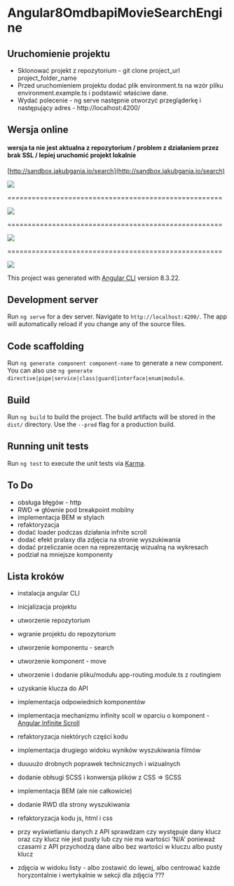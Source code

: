 # Angular8OmdbapiMovieSearchEngine


## Uruchomienie projektu

- Sklonować projekt z repozytorium - git clone project_url project_folder_name
- Przed uruchomieniem projektu dodać plik environment.ts na wzór pliku environment.example.ts i podstawić właściwe dane.
- Wydać polecenie - ng serve następnie otworzyć przegląderkę i następujący adres - http://localhost:4200/


## Wersja online

#### wersja ta nie jest aktualna z repozytorium / problem z działaniem przez brak SSL / lepiej uruchomić projekt lokalnie
[http://sandbox.jakubgania.io/search](http://sandbox.jakubgania.io/search)

![](https://github.com/jakubgania/angular8-omdbapi-movie-search-engine/blob/master/screenshots/screen-1.PNG)

=====================================================

![](https://github.com/jakubgania/angular8-omdbapi-movie-search-engine/blob/master/screenshots/screen-2.PNG)

=====================================================

![](https://github.com/jakubgania/angular8-omdbapi-movie-search-engine/blob/master/screenshots/screen-3.PNG)

=====================================================

![](https://github.com/jakubgania/angular8-omdbapi-movie-search-engine/blob/master/screenshots/screen-4.PNG)

This project was generated with [Angular CLI](https://github.com/angular/angular-cli) version 8.3.22.

## Development server

Run `ng serve` for a dev server. Navigate to `http://localhost:4200/`. The app will automatically reload if you change any of the source files.

## Code scaffolding

Run `ng generate component component-name` to generate a new component. You can also use `ng generate directive|pipe|service|class|guard|interface|enum|module`.

## Build

Run `ng build` to build the project. The build artifacts will be stored in the `dist/` directory. Use the `--prod` flag for a production build.

## Running unit tests

Run `ng test` to execute the unit tests via [Karma](https://karma-runner.github.io).

## To Do

- obsługa błęgów - http
- RWD => głównie pod breakpoint mobilny
- implementacja BEM w stylach
- refaktoryzacja
- dodać loader podczas działania infnite scroll
- dodać efekt pralaxy dla zdjęcia na stronie wyszukiwania
- dodać przeliczanie ocen na reprezentację wizualną na wykresach
- podział na mniejsze komponenty

## Lista kroków

- instalacja angular CLI
- inicjalizacja projektu
- utworzenie repozytorium
- wgranie projektu do repozytorium
- utworzenie komponentu - search
- utworzenie komponent - move
- utworzenie i dodanie pliku/modułu app-routing.module.ts z routingiem
- uzyskanie klucza do API
- implementacja odpowiednich komponentów
- implementacja mechanizmu infinity scoll w oparciu o komponent - [Angular Infinite Scroll](https://www.npmjs.com/package/ngx-infinite-scroll)
- refaktoryzacja niektórych części kodu
- implementacja drugiego widoku wyników wyszukiwania filmów
- duuuużo drobnych poprawek technicznych i wizualnych
- dodanie obłsugi SCSS i konwersja plików z CSS => SCSS
- implementacja BEM (ale nie całkowicie)
- dodanie RWD dla strony wyszukiwania
- refaktoryzacja kodu js, html i css








- przy wyświetlaniu danych z API sprawdzam czy występuje dany klucz oraz czy klucz nie jest pusty lub czy nie ma wartości 'N/A' ponieważ czasami z API  przychodzą dane albo bez wartości w kluczu albo pusty klucz

- zdjęcia w widoku listy - albo zostawić do lewej, albo centrować każde horyzontalnie i wertykalnie w sekcji dla zdjęcia ???
